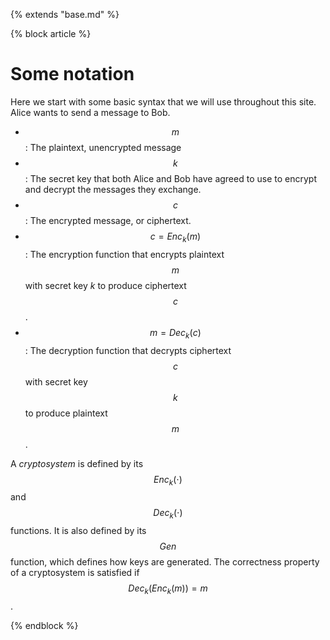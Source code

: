 {% extends "base.md" %}

{% block article %}

# Some notation

Here we start with some basic syntax that we will use throughout this site.
Alice wants to send a message to Bob.

* $$m$$: The plaintext, unencrypted message
* $$k$$: The secret key that both Alice and Bob have agreed to use to encrypt and
  decrypt the messages they exchange.
* $$c$$: The encrypted message, or ciphertext.
* $$c = Enc_k(m)$$: The encryption function that encrypts plaintext $$m$$ with
  secret key $k$ to produce ciphertext $$c$$.
* $$m = Dec_k(c)$$: The decryption function that decrypts ciphertext $$c$$ with
  secret key $$k$$ to produce plaintext $$m$$.

<!-- TODO diagram -->

A *cryptosystem* is defined by its $$Enc_k(\cdot)$$ and $$Dec_k(\cdot)$$ functions.
It is also defined by its $$Gen$$ function, which defines how keys are generated.
The correctness property of a cryptosystem is satisfied if
$$Dec_k(Enc_k(m)) = m$$.

{% endblock %}
